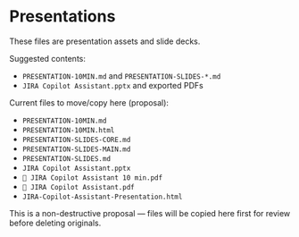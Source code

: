 # Presentations

These files are presentation assets and slide decks.

Suggested contents:
- `PRESENTATION-10MIN.md` and `PRESENTATION-SLIDES-*.md`
- `JIRA Copilot Assistant.pptx` and exported PDFs

Current files to move/copy here (proposal):
- `PRESENTATION-10MIN.md`
- `PRESENTATION-10MIN.html`
- `PRESENTATION-SLIDES-CORE.md`
- `PRESENTATION-SLIDES-MAIN.md`
- `PRESENTATION-SLIDES.md`
- `JIRA Copilot Assistant.pptx`
- `🚀 JIRA Copilot Assistant 10 min.pdf`
- `🚀 JIRA Copilot Assistant.pdf`
- `JIRA-Copilot-Assistant-Presentation.html`

This is a non-destructive proposal — files will be copied here first for review before deleting originals.
